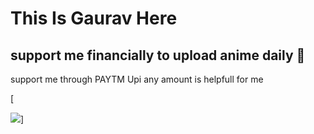 # This Is Gaurav Here

## support me financially to upload anime daily 🙏

support me through PAYTM Upi any amount is helpfull for me

[<p align="center">

<img src="https://telegra.ph/file/0f7d8db0bf1be7afb5686.jpg">]
